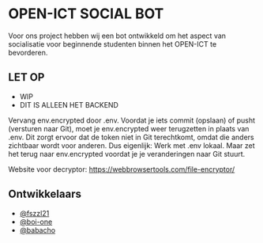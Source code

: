 
# OPEN-ICT SOCIAL BOT


Voor ons project hebben wij een bot ontwikkeld om het aspect van socialisatie voor beginnende studenten binnen het OPEN-ICT te bevorderen.

## LET OP 
- WIP 
- DIT IS ALLEEN HET BACKEND

Vervang env.encrypted door .env.
Voordat je iets commit (opslaan) of pusht (versturen naar Git), moet je env.encrypted weer terugzetten in plaats van .env.
Dit zorgt ervoor dat de token niet in Git terechtkomt, omdat die anders zichtbaar wordt voor anderen.
Dus eigenlijk:
Werk met .env lokaal.
Maar zet het terug naar env.encrypted voordat je je veranderingen naar Git stuurt.

Website voor decryptor: https://webbrowsertools.com/file-encryptor/

## Ontwikkelaars

- [@fszzl21](https://www.github.com/fszzl21)
- [@boi-one](https://github.com/boi-one)
- [@babacho](https://github.com/babacho)
